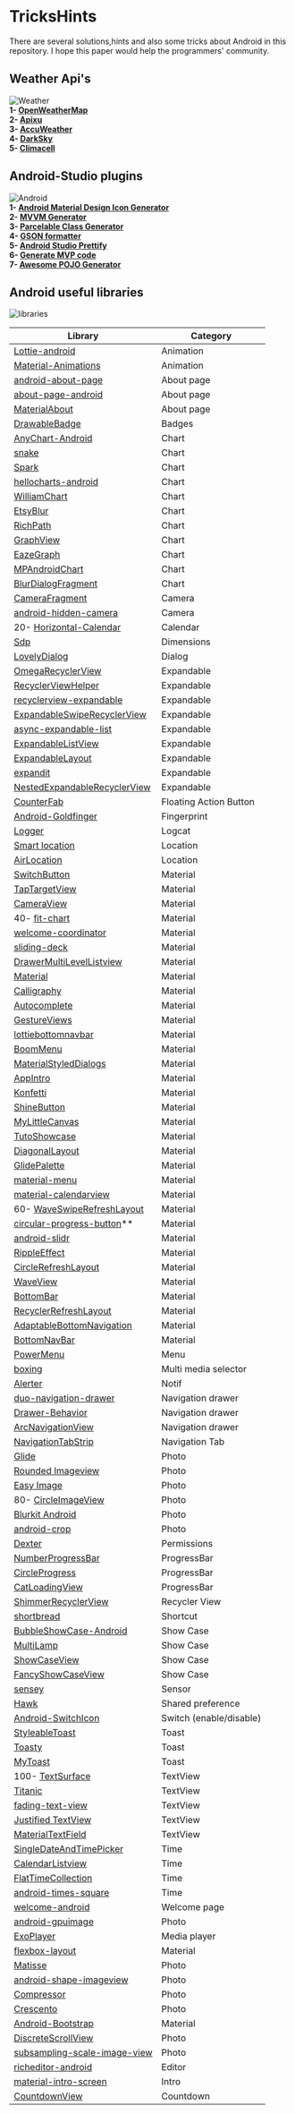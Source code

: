 # TricksHints 
There are several solutions,hints and also some tricks about Android in this repository.
I hope this paper would help the programmers' community. 

## Weather Api's   
![Weather](https://cdn3.iconfinder.com/data/icons/weather-icons-10/128/sun-128.png)  
**1- [OpenWeatherMap](https://openweathermap.org/)**  
**2- [Apixu](https://www.apixu.com/)**  
**3- [AccuWeather](https://www.accuweather.com/)**  
**4- [DarkSky](https://darksky.net/)**  
**5- [Climacell](https://www.climacell.co/weather-api/)**  

## Android-Studio plugins  
![Android](https://cdn0.iconfinder.com/data/icons/communication-icons-rounded/110/Android-128.png)  
**1- [Android Material Design Icon Generator](https://github.com/konifar/android-material-design-icon-generator-plugin)**  
**2- [MVVM Generator](https://plugins.jetbrains.com/plugin/9325-mvvm-generator)**  
**3- [Parcelable Class Generator](https://github.com/mcharmas/android-parcelable-intellij-plugin)**   
**4- [GSON formatter](https://github.com/zzz40500/GsonFormat)**  
**5- [Android Studio Prettify](https://github.com/Haehnchen/idea-android-studio-plugin)**  
**6- [Generate MVP code](https://plugins.jetbrains.com/plugin/9784-generate-m-v-p-code)**  
**7- [Awesome POJO Generator](https://github.com/jineshfrancs/AwesomePojoGenerator)**  

## Android useful libraries  
![libraries](https://cdn0.iconfinder.com/data/icons/cosmo-culture/40/books_1-128.png)   

| Library  | Category |
| ------------- | ------------- |
|[Lottie-android](https://github.com/airbnb/lottie-android)| Animation  |
|[Material-Animations](https://github.com/lgvalle/Material-Animations)| Animation  |
|[android-about-page](https://github.com/medyo/android-about-page)| About page  |
|[about-page-android](https://github.com/husaynhakeem/about-page-android)| About page  |
|[MaterialAbout](https://github.com/jrvansuita/MaterialAbout)| About page  |
|[DrawableBadge](https://github.com/minibugdev/DrawableBadge)| Badges  |
|[AnyChart-Android](https://github.com/AnyChart/AnyChart-Android)| Chart  |
|[snake](https://github.com/txusballesteros/snake)| Chart  |
|[Spark](https://github.com/robinhood/spark)| Chart  |
|[hellocharts-android](https://github.com/lecho/hellocharts-android)| Chart  |
|[WilliamChart](https://github.com/diogobernardino/WilliamChart)| Chart  |
|[EtsyBlur](https://github.com/Manabu-GT/EtsyBlur)| Chart  |
|[RichPath](https://github.com/tarek360/RichPath)| Chart  |
|[GraphView](https://github.com/jjoe64/GraphView)| Chart  |
|[EazeGraph](https://github.com/blackfizz/EazeGraph)| Chart  |
|[MPAndroidChart](https://github.com/PhilJay/MPAndroidChart)| Chart  |
|[BlurDialogFragment](https://github.com/tvbarthel/BlurDialogFragment)| Chart  |
|[CameraFragment](https://github.com/florent37/CameraFragment)| Camera  |
|[android-hidden-camera](https://github.com/kevalpatel2106/android-hidden-camera)| Camera   |
|20- [Horizontal-Calendar](https://github.com/Mulham-Raee/Horizontal-Calendar)| Calendar  |
|[Sdp](https://github.com/intuit/sdp)| Dimensions  |
|[LovelyDialog](https://github.com/yarolegovich/LovelyDialog)| Dialog  |
|[OmegaRecyclerView](https://github.com/Omega-R/OmegaRecyclerView)| Expandable  |
|[RecyclerViewHelper](https://github.com/BoBoMEe/RecyclerViewHelper)| Expandable  |
|[recyclerview-expandable](https://github.com/hendraanggrian/recyclerview-expandable)| Expandable  |
|[ExpandableSwipeRecyclerView](https://github.com/hyunstyle/ExpandableSwipeRecyclerView)| Expandable  |
|[async-expandable-list](https://github.com/Ericliu001/async-expandable-list)| Expandable  |
|[ExpandableListView](https://github.com/harishsn/ExpandableListView)| Expandable  |
|[ExpandableLayout](https://github.com/traex/ExpandableLayout)| Expandable  |
|[expandit](https://github.com/AmalH/expandit)| Expandable  |
|[NestedExpandableRecyclerView](https://github.com/thejitesh/NestedExpandableRecyclerView)| Expandable  |
|[CounterFab](https://github.com/andremion/CounterFab)| Floating Action Button  |
|[Android-Goldfinger](https://github.com/infinum/Android-Goldfinger)| Fingerprint  |
|[Logger](https://github.com/orhanobut/logger)| Logcat  |
|[Smart location](https://github.com/mrmans0n/smart-location-lib)| Location  |
|[AirLocation](https://github.com/mumayank/AirLocation)| Location  |
|[SwitchButton](https://github.com/KingJA/SwitchButton)| Material  |
|[TapTargetView](https://github.com/KeepSafe/TapTargetView)| Material  |
|[CameraView](https://github.com/natario1/CameraView)| Material  |
|40- [fit-chart](https://github.com/txusballesteros/fit-chart)| Material  |
|[welcome-coordinator](https://github.com/txusballesteros/welcome-coordinator)| Material  |
|[sliding-deck](https://github.com/txusballesteros/sliding-deck)| Material  |
|[DrawerMultiLevelListview](https://github.com/awidiyadew/DrawerMultiLevelListview)| Material  |
|[Material](https://github.com/rey5137/material)| Material  |
|[Calligraphy](https://github.com/chrisjenx/Calligraphy)| Material  |
|[Autocomplete](https://github.com/natario1/Autocomplete)| Material  |
|[GestureViews](https://github.com/alexvasilkov/GestureViews)| Material  |
|[lottiebottomnavbar](https://github.com/subsub/lottiebottomnavbar)| Material  |
|[BoomMenu](https://github.com/Nightonke/BoomMenu)| Material  |
|[MaterialStyledDialogs](https://github.com/javiersantos/MaterialStyledDialogs)| Material  |
|[AppIntro](https://github.com/AppIntro/AppIntro)| Material  |
|[Konfetti](https://github.com/DanielMartinus/Konfetti)| Material  |
|[ShineButton](https://github.com/ChadCSong/ShineButton)| Material  |
|[MyLittleCanvas](https://github.com/florent37/MyLittleCanvas)| Material  |
|[TutoShowcase](https://github.com/florent37/TutoShowcase)| Material  |
|[DiagonalLayout](https://github.com/florent37/DiagonalLayout)| Material  |
|[GlidePalette](https://github.com/florent37/GlidePalette)| Material  |
|[material-menu](https://github.com/balysv/material-menu)| Material  |
|[material-calendarview](https://github.com/prolificinteractive/material-calendarview)| Material  |
|60- [WaveSwipeRefreshLayout](https://github.com/recruit-lifestyle/WaveSwipeRefreshLayout)| Material  |
|[circular-progress-button](https://github.com/dmytrodanylyk/circular-progress-button)**  | Material  |
|[android-slidr](https://github.com/florent37/android-slidr)| Material  |
|[RippleEffect](https://github.com/traex/RippleEffect)| Material  |
|[CircleRefreshLayout](https://github.com/tuesda/CircleRefreshLayout)| Material  |
|[WaveView](https://github.com/gelitenight/WaveView)| Material  |
|[BottomBar](https://github.com/roughike/BottomBar)| Material  |
|[RecyclerRefreshLayout](https://github.com/dinuscxj/RecyclerRefreshLayout)| Material  |
|[AdaptableBottomNavigation](https://github.com/bufferapp/AdaptableBottomNavigation)| Material  |
|[BottomNavBar](https://github.com/adib2149/BottomNavBar)| Material  |
|[PowerMenu](https://github.com/skydoves/PowerMenu)| Menu  |
|[boxing](https://github.com/bilibili/boxing)| Multi media selector  |
|[Alerter](https://github.com/Tapadoo/Alerter)| Notif  |
|[duo-navigation-drawer](https://github.com/PSD-Company/duo-navigation-drawer)| Navigation drawer  |
|[Drawer-Behavior](https://github.com/shiburagi/Drawer-Behavior)| Navigation drawer  |
|[ArcNavigationView](https://github.com/rom4ek/ArcNavigationView)| Navigation drawer  |
|[NavigationTabStrip](https://github.com/Devlight/NavigationTabStrip)| Navigation Tab  |
|[Glide](https://github.com/bumptech/glide)| Photo  |
|[Rounded Imageview](https://github.com/vinc3m1/RoundedImageView)| Photo  |
|[Easy Image](https://github.com/jkwiecien/EasyImage)| Photo  |
|80- [CircleImageView](https://github.com/hdodenhof/CircleImageView)| Photo  |
|[Blurkit Android](https://github.com/CameraKit/blurkit-android)| Photo  |
|[android-crop](https://github.com/jdamcd/android-crop)| Photo  |
|[Dexter](https://github.com/Karumi/Dexter)| Permissions  |
|[NumberProgressBar](https://github.com/daimajia/NumberProgressBar)| ProgressBar  |
|[CircleProgress](https://github.com/lzyzsd/CircleProgress)| ProgressBar  |
|[CatLoadingView](https://github.com/Rogero0o/CatLoadingView)| ProgressBar  |
|[ShimmerRecyclerView](https://github.com/sharish/ShimmerRecyclerView)| Recycler View  |
|[shortbread](https://github.com/MatthiasRobbers/shortbread)| Shortcut  |
|[BubbleShowCase-Android](https://github.com/ECLaboratorio/BubbleShowCase-Android)| Show Case  |
|[MultiLamp](https://github.com/ujwalthote/MultiLamp)| Show Case  |
|[ShowCaseView](https://github.com/mreram/ShowCaseView)| Show Case  |
|[FancyShowCaseView](https://github.com/faruktoptas/FancyShowCaseView)| Show Case  |
|[sensey](https://github.com/nisrulz/sensey)| Sensor   |
|[Hawk](https://github.com/orhanobut/hawk)| Shared preference  |
|[Android-SwitchIcon](https://github.com/zagum/Android-SwitchIcon)| Switch (enable/disable)  |
|[StyleableToast](https://github.com/Muddz/StyleableToast)| Toast  |
|[Toasty](https://github.com/GrenderG/Toasty)| Toast  |
|[MyToast](https://github.com/lopspower/MyToast)| Toast  |
|100- [TextSurface](https://github.com/elevenetc/TextSurface)| TextView  |
|[Titanic](https://github.com/RomainPiel/Titanic)| TextView  |
|[fading-text-view](https://github.com/rosenpin/fading-text-view)| TextView  |
|[Justified TextView](https://github.com/ufo22940268/android-justifiedtextview)| TextView  |
|[MaterialTextField](https://github.com/florent37/MaterialTextField)| TextView  |
|[SingleDateAndTimePicker](https://github.com/florent37/SingleDateAndTimePicker)| Time  |
|[CalendarListview](https://github.com/traex/CalendarListview)| Time  |
|[FlatTimeCollection](https://github.com/anastr/FlatTimeCollection)| Time   |
|[android-times-square](https://github.com/square/android-times-square)| Time  |
|[welcome-android](https://github.com/stephentuso/welcome-android)| Welcome page |
|[android-gpuimage](https://github.com/cats-oss/android-gpuimage)| Photo |
|[ExoPlayer](https://github.com/google/ExoPlayer)| Media player |
|[flexbox-layout](https://github.com/google/flexbox-layout)| Material |
|[Matisse](https://github.com/zhihu/Matisse)| Photo |
|[android-shape-imageview](https://github.com/siyamed/android-shape-imageview)| Photo |
|[Compressor](https://github.com/zetbaitsu/Compressor)| Photo |
|[Crescento](https://github.com/developer-shivam/crescento)| Photo |
|[Android-Bootstrap](https://github.com/Bearded-Hen/Android-Bootstrap)| Material |
|[DiscreteScrollView](https://github.com/yarolegovich/DiscreteScrollView)| Photo |
|[subsampling-scale-image-view](https://github.com/davemorrissey/subsampling-scale-image-view)| Photo |
|[richeditor-android](https://github.com/wasabeef/richeditor-android)| Editor |
|[material-intro-screen](https://github.com/TangoAgency/material-intro-screen)| Intro |
|[CountdownView](https://github.com/iwgang/CountdownView)| Countdown |
